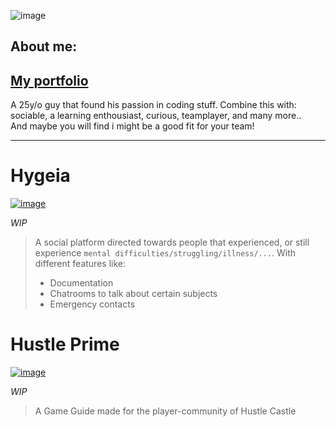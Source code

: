 ![image](https://user-images.githubusercontent.com/72804463/116433242-9b820300-a849-11eb-9f3e-1c8c6293cd1f.png) 
   
## About me:
## [My portfolio](https://basile-and-code.herokuapp.com/)
A 25y/o guy that found his passion in coding stuff. Combine this with: sociable, a learning enthousiast, curious, teamplayer, and many more..   
And maybe you will find i might be a good fit for your team!   
   
---   
     
     
# Hygeia 
[![image](https://user-images.githubusercontent.com/72804463/116433961-47c3e980-a84a-11eb-8582-053db6978c4e.png)](https://github.com/maureenoldyck/hygeia)

*WIP*   
> A social platform directed towards people that experienced, or still experience `mental difficulties/struggling/illness/...`. With different features like:   
> * Documentation   
> * Chatrooms to talk about certain subjects   
> * Emergency contacts
   
# Hustle Prime   
[![image](https://user-images.githubusercontent.com/72804463/116434483-bd2fba00-a84a-11eb-95b6-862ebcf634c8.png)](https://hustle-prime.netlify.app/)

*WIP*   
> A Game Guide made for the player-community of Hustle Castle
